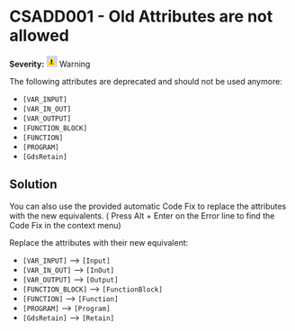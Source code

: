# CSADD001 - Old Attributes are not allowed

**Severity:** ![Warning](../images/Warning.png) Warning

The following attributes are deprecated and should not be used anymore:

* `[VAR_INPUT]`
* `[VAR_IN_OUT]`
* `[VAR_OUTPUT]`
* `[FUNCTION_BLOCK]`
* `[FUNCTION]`
* `[PROGRAM]`
* `[GdsRetain]`

## Solution

You can also use the provided automatic Code Fix to replace the attributes with the new equivalents. ( Press Alt + Enter on the Error line to find the Code Fix in the context menu) 

Replace the attributes with their new equivalent:

* `[VAR_INPUT]` --> `[Input]`
* `[VAR_IN_OUT]` --> `[InOut]`
* `[VAR_OUTPUT]` --> `[Output]`
* `[FUNCTION_BLOCK]` --> `[FunctionBlock]`
* `[FUNCTION]` --> `[Function]`
* `[PROGRAM]` --> `[Program]`
* `[GdsRetain]` --> `[Retain]`